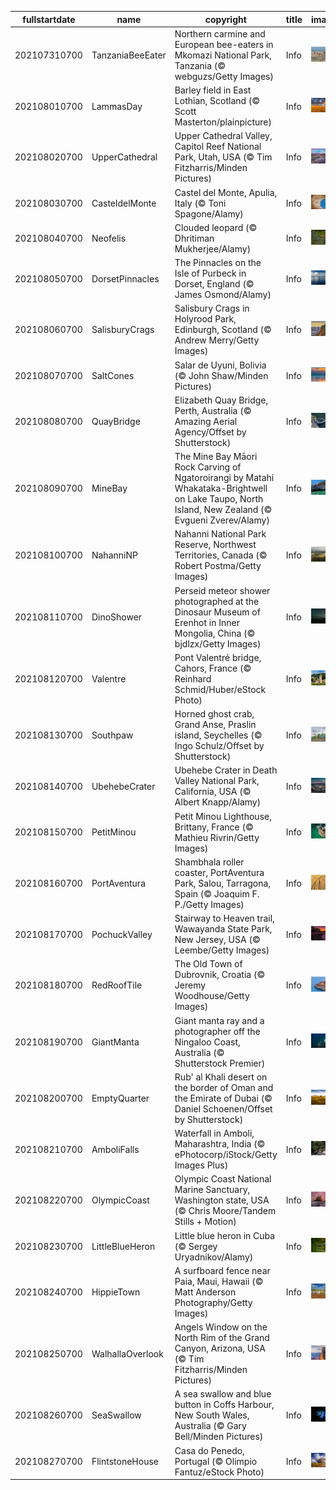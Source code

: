 |fullstartdate|name|copyright|title|image|
|--|--|--|--|--|
202107310700|TanzaniaBeeEater|Northern carmine and European bee-eaters in Mkomazi National Park, Tanzania (© webguzs/Getty Images)|Info|![](/en-AU/2021/08/202107310700TanzaniaBeeEater.jpg)|
202108010700|LammasDay|Barley field in East Lothian, Scotland (© Scott Masterton/plainpicture)|Info|![](/en-AU/2021/08/202108010700LammasDay.jpg)|
202108020700|UpperCathedral|Upper Cathedral Valley, Capitol Reef National Park, Utah, USA (© Tim Fitzharris/Minden Pictures)|Info|![](/en-AU/2021/08/202108020700UpperCathedral.jpg)|
202108030700|CasteldelMonte|Castel del Monte, Apulia, Italy (© Toni Spagone/Alamy)|Info|![](/en-AU/2021/08/202108030700CasteldelMonte.jpg)|
202108040700|Neofelis|Clouded leopard (© Dhritiman Mukherjee/Alamy)|Info|![](/en-AU/2021/08/202108040700Neofelis.jpg)|
202108050700|DorsetPinnacles|The Pinnacles on the Isle of Purbeck in Dorset, England (© James Osmond/Alamy)|Info|![](/en-AU/2021/08/202108050700DorsetPinnacles.jpg)|
202108060700|SalisburyCrags|Salisbury Crags in Holyrood Park, Edinburgh, Scotland (© Andrew Merry/Getty Images)|Info|![](/en-AU/2021/08/202108060700SalisburyCrags.jpg)|
202108070700|SaltCones|Salar de Uyuni, Bolivia (© John Shaw/Minden Pictures)|Info|![](/en-AU/2021/08/202108070700SaltCones.jpg)|
202108080700|QuayBridge|Elizabeth Quay Bridge, Perth, Australia (© Amazing Aerial Agency/Offset by Shutterstock)|Info|![](/en-AU/2021/08/202108080700QuayBridge.jpg)|
202108090700|MineBay|The Mine Bay Māori Rock Carving of Ngatoroirangi by Matahi Whakataka-Brightwell on Lake Taupo, North Island, New Zealand (© Evgueni Zverev/Alamy)|Info|![](/en-AU/2021/08/202108090700MineBay.jpg)|
202108100700|NahanniNP|Nahanni National Park Reserve, Northwest Territories, Canada (© Robert Postma/Getty Images)|Info|![](/en-AU/2021/08/202108100700NahanniNP.jpg)|
202108110700|DinoShower|Perseid meteor shower photographed at the Dinosaur Museum of Erenhot in Inner Mongolia, China (© bjdlzx/Getty Images)|Info|![](/en-AU/2021/08/202108110700DinoShower.jpg)|
202108120700|Valentre|Pont Valentré bridge, Cahors, France (© Reinhard Schmid/Huber/eStock Photo)|Info|![](/en-AU/2021/08/202108120700Valentre.jpg)|
202108130700|Southpaw|Horned ghost crab, Grand Anse, Praslin island, Seychelles (© Ingo Schulz/Offset by Shutterstock)|Info|![](/en-AU/2021/08/202108130700Southpaw.jpg)|
202108140700|UbehebeCrater|Ubehebe Crater in Death Valley National Park, California, USA (© Albert Knapp/Alamy)|Info|![](/en-AU/2021/08/202108140700UbehebeCrater.jpg)|
202108150700|PetitMinou|Petit Minou Lighthouse, Brittany, France (© Mathieu Rivrin/Getty Images)|Info|![](/en-AU/2021/08/202108150700PetitMinou.jpg)|
202108160700|PortAventura|Shambhala roller coaster, PortAventura Park, Salou, Tarragona, Spain (© Joaquim F. P./Getty Images)|Info|![](/en-AU/2021/08/202108160700PortAventura.jpg)|
202108170700|PochuckValley|Stairway to Heaven trail, Wawayanda State Park, New Jersey, USA (© Leembe/Getty Images)|Info|![](/en-AU/2021/08/202108170700PochuckValley.jpg)|
202108180700|RedRoofTile|The Old Town of Dubrovnik, Croatia (© Jeremy Woodhouse/Getty Images)|Info|![](/en-AU/2021/08/202108180700RedRoofTile.jpg)|
202108190700|GiantManta|Giant manta ray and a photographer off the Ningaloo Coast, Australia (© Shutterstock Premier)|Info|![](/en-AU/2021/08/202108190700GiantManta.jpg)|
202108200700|EmptyQuarter|Rub' al Khali desert on the border of Oman and the Emirate of Dubai (© Daniel Schoenen/Offset by Shutterstock)|Info|![](/en-AU/2021/08/202108200700EmptyQuarter.jpg)|
202108210700|AmboliFalls|Waterfall in Amboli, Maharashtra, India (© ePhotocorp/iStock/Getty Images Plus)|Info|![](/en-AU/2021/08/202108210700AmboliFalls.jpg)|
202108220700|OlympicCoast|Olympic Coast National Marine Sanctuary, Washington state, USA (© Chris Moore/Tandem Stills + Motion)|Info|![](/en-AU/2021/08/202108220700OlympicCoast.jpg)|
202108230700|LittleBlueHeron|Little blue heron in Cuba (© Sergey Uryadnikov/Alamy)|Info|![](/en-AU/2021/08/202108230700LittleBlueHeron.jpg)|
202108240700|HippieTown|A surfboard fence near Paia, Maui, Hawaii (© Matt Anderson Photography/Getty Images)|Info|![](/en-AU/2021/08/202108240700HippieTown.jpg)|
202108250700|WalhallaOverlook|Angels Window on the North Rim of the Grand Canyon, Arizona, USA (© Tim Fitzharris/Minden Pictures)|Info|![](/en-AU/2021/08/202108250700WalhallaOverlook.jpg)|
202108260700|SeaSwallow|A sea swallow and blue button in Coffs Harbour, New South Wales, Australia (© Gary Bell/Minden Pictures)|Info|![](/en-AU/2021/08/202108260700SeaSwallow.jpg)|
202108270700|FlintstoneHouse|Casa do Penedo, Portugal (© Olimpio Fantuz/eStock Photo)|Info|![](/en-AU/2021/08/202108270700FlintstoneHouse.jpg)|
